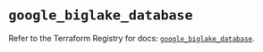 # `google_biglake_database`

Refer to the Terraform Registry for docs: [`google_biglake_database`](https://registry.terraform.io/providers/hashicorp/google/5.14.0/docs/resources/biglake_database).

